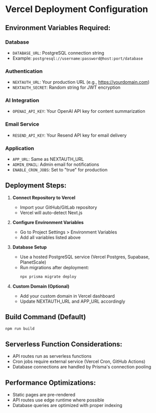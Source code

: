 # Vercel Deployment Configuration

## Environment Variables Required:

### Database
- `DATABASE_URL`: PostgreSQL connection string
- Example: `postgresql://username:password@host:port/database`

### Authentication
- `NEXTAUTH_URL`: Your production URL (e.g., https://yourdomain.com)
- `NEXTAUTH_SECRET`: Random string for JWT encryption

### AI Integration  
- `OPENAI_API_KEY`: Your OpenAI API key for content summarization

### Email Service
- `RESEND_API_KEY`: Your Resend API key for email delivery

### Application
- `APP_URL`: Same as NEXTAUTH_URL
- `ADMIN_EMAIL`: Admin email for notifications
- `ENABLE_CRON_JOBS`: Set to "true" for production

## Deployment Steps:

1. **Connect Repository to Vercel**
   - Import your GitHub/GitLab repository
   - Vercel will auto-detect Next.js

2. **Configure Environment Variables**
   - Go to Project Settings > Environment Variables
   - Add all variables listed above

3. **Database Setup**
   - Use a hosted PostgreSQL service (Vercel Postgres, Supabase, PlanetScale)
   - Run migrations after deployment:
     ```bash
     npx prisma migrate deploy
     ```

4. **Custom Domain (Optional)**
   - Add your custom domain in Vercel dashboard
   - Update NEXTAUTH_URL and APP_URL accordingly

## Build Command (Default)
```bash
npm run build
```

## Serverless Function Considerations:
- API routes run as serverless functions
- Cron jobs require external service (Vercel Cron, GitHub Actions)
- Database connections are handled by Prisma's connection pooling

## Performance Optimizations:
- Static pages are pre-rendered
- API routes use edge runtime where possible
- Database queries are optimized with proper indexing
